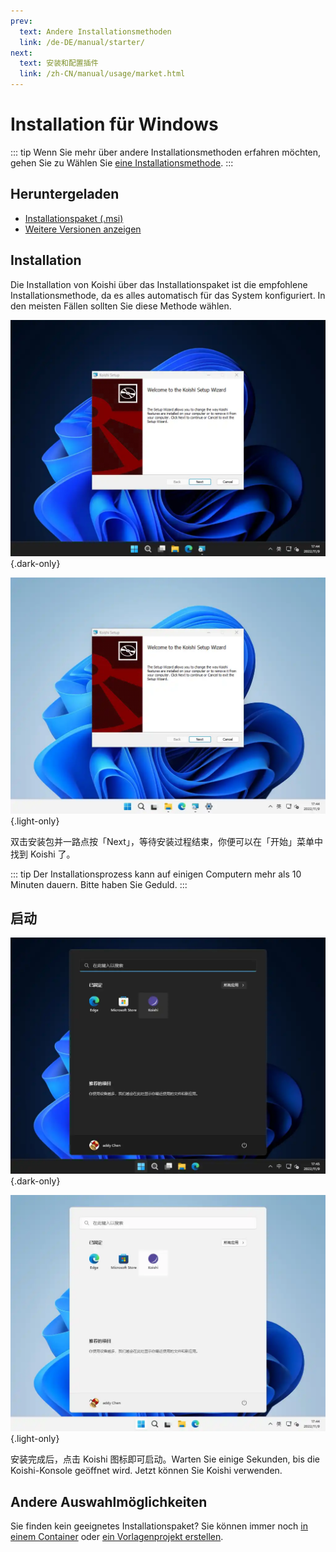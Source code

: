```yaml
---
prev:
  text: Andere Installationsmethoden
  link: /de-DE/manual/starter/
next:
  text: 安装和配置插件
  link: /zh-CN/manual/usage/market.html
---
```


# Installation für Windows

::: tip
Wenn Sie mehr über andere Installationsmethoden erfahren möchten, gehen Sie zu Wählen Sie [eine Installationsmethode](./index.md).
:::

## Heruntergeladen

- [Installationspaket (.msi)](https://k.ilharp.cc/win.msi)
- [Weitere Versionen anzeigen](https://github.com/koishijs/koishi-desktop/releases)

## Installation

Die Installation von Koishi über das Installationspaket ist die empfohlene Installationsmethode, da es alles automatisch für das System konfiguriert. In den meisten Fällen sollten Sie diese Methode wählen.

![msi-installer](/manual/windows/msi-installer-dark.webp) {.dark-only}

![msi-installer](/manual/windows/msi-installer-light.webp) {.light-only}

双击安装包并一路点按「Next」，等待安装过程结束，你便可以在「开始」菜单中找到 Koishi 了。

::: tip
Der Installationsprozess kann auf einigen Computern mehr als 10 Minuten dauern. Bitte haben Sie Geduld.
:::

## 启动

![start-menu](/manual/windows/start-menu-dark.webp) {.dark-only}

![start-menu](/manual/windows/start-menu-light.webp) {.light-only}

安装完成后，点击 Koishi 图标即可启动。Warten Sie einige Sekunden, bis die Koishi-Konsole geöffnet wird. Jetzt können Sie Koishi verwenden.

## Andere Auswahlmöglichkeiten

Sie finden kein geeignetes Installationspaket? Sie können immer noch [in einem Container](./docker.md) oder [ein Vorlagenprojekt erstellen](./boilerplate.md).
